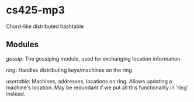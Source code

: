 cs425-mp3
=========

Chord-like distributed hashtable



Modules
-------

_gossip_: The gossiping module, used for exchanging location information

_ring_: Handles distributing keys/machines on the ring

_usertable_: Machines, addresses, locations on ring. Allows updating a machine's
          location. May be redundant if we put all this functionality in 'ring'
          instead.






